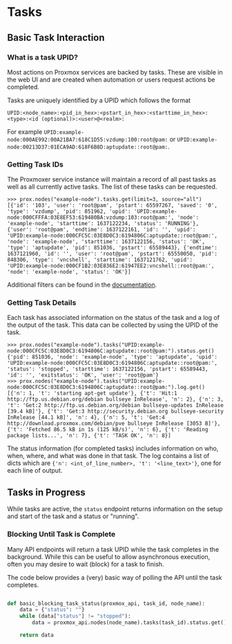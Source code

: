 <!-- spell-checker:ignore UPID pstart starttime vzdump endtime aptupdate vncshell exitstatus -->
# Tasks

## Basic Task Interaction

### What is a task UPID?

Most actions on Proxmox services are backed by tasks. These are visible in the web UI
and are created when automation or users request actions be completed.

Tasks are uniquely identified by a UPID which follows the format

```text
UPID:<node_name>:<pid_in_hex>:<pstart_in_hex>:<starttime_in_hex>:<type>:<id (optional)>:<user>@<realm>:
```

For example `UPID:example-node:000AE992:00A21BA7:618C1D55:vzdump:100:root@pam:` or `UPID:example-node:00213D37:01ECA9AD:618F6B8D:aptupdate::root@pam:`.

### Getting Task IDs

The Proxmoxer service instance will maintain a record of all past tasks as well as all currently
active tasks. The list of these tasks can be requested.

```pycon
>>> prox.nodes("example-node").tasks.get(limit=3, source="all")
[{'id': '103', 'user': 'root@pam', 'pstart': 65597267, 'saved': '0', 'type': 'vzdump', 'pid': 851962, 'upid': 'UPID:example-node:000CFFFA:03E8EF53:619480BA:vzdump:103:root@pam:', 'node': 'example-node', 'starttime': 1637122234, 'status': 'RUNNING'}, {'user': 'root@pam', 'endtime': 1637122161, 'id': '', 'upid': 'UPID:example-node:000CFC5C:03E8D0C3:6194806C:aptupdate::root@pam:', 'node': 'example-node', 'starttime': 1637122156, 'status': 'OK', 'type': 'aptupdate', 'pid': 851036, 'pstart': 65589443}, {'endtime': 1637121960, 'id': '', 'user': 'root@pam', 'pstart': 65550050, 'pid': 848306, 'type': 'vncshell', 'starttime': 1637121762, 'upid': 'UPID:example-node:000CF1B2:03E836E2:61947EE2:vncshell::root@pam:', 'node': 'example-node', 'status': 'OK'}]
```

Additional filters can be found in the [documentation](https://pve.proxmox.com/pve-docs/api-viewer/index.html#/nodes/{node}/tasks).

### Getting Task Details

Each task has associated information on the status of the task and a log of the output of the task.
This data can be collected by using the UPID of the task.

```pycon
>>> prox.nodes("example-node").tasks("UPID:example-node:000CFC5C:03E8D0C3:6194806C:aptupdate::root@pam:").status.get()
{'pid': 851036, 'node': 'example-node', 'type': 'aptupdate', 'upid': 'UPID:example-node:000CFC5C:03E8D0C3:6194806C:aptupdate::root@pam:', 'status': 'stopped', 'starttime': 1637122156, 'pstart': 65589443, 'id': '', 'exitstatus': 'OK', 'user': 'root@pam'}
>>> prox.nodes("example-node").tasks("UPID:example-node:000CFC5C:03E8D0C3:6194806C:aptupdate::root@pam:").log.get()
[{'n': 1, 't': 'starting apt-get update'}, {'t': 'Hit:1 http://ftp.us.debian.org/debian bullseye InRelease', 'n': 2}, {'n': 3, 't': 'Get:2 http://ftp.us.debian.org/debian bullseye-updates InRelease [39.4 kB]'}, {'t': 'Get:3 http://security.debian.org bullseye-security InRelease [44.1 kB]', 'n': 4}, {'n': 5, 't': 'Get:4 http://download.proxmox.com/debian/pve bullseye InRelease [3053 B]'}, {'t': 'Fetched 86.5 kB in 1s (125 kB/s)', 'n': 6}, {'t': 'Reading package lists...', 'n': 7}, {'t': 'TASK OK', 'n': 8}]
```

The status information (for completed tasks) includes information on who, when, where, and
what was done in that task. The log contains a list of dicts which are `{'n': <int_of_line_number>, 't': '<line_text>'}`, one for each line of output.

## Tasks in Progress

While tasks are active, the `status` endpoint returns information on the setup and start of the task
and a status or "running".

### Blocking Until Task is Complete

Many API endpoints will return a task UPID while the task completes in the background. While this
can be useful to allow asynchronous execution, often you may desire to wait (block) for a task to finish.

The code below provides a (very) basic way of polling the API until the task completes.

```python

def basic_blocking_task_status(proxmox_api, task_id, node_name):
    data = {"status": ""}
    while (data["status"] != "stopped"):
        data = proxmox_api.nodes(node_name).tasks(task_id).status.get()

    return data
```
